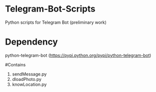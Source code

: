 # Telegram-Bot-Scripts
Python scripts for Telegram Bot (preliminary work)

# Dependency

python-telegram-bot (https://pypi.python.org/pypi/python-telegram-bot)

#Contains

1. sendMessage.py
2. dloadPhoto.py
3. knowLocation.py

